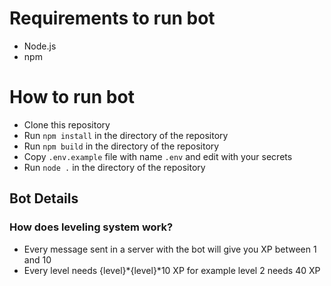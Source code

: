 # Requirements to run bot
* Node.js
* npm

# How to run bot
* Clone this repository
* Run `npm install` in the directory of the repository
* Run `npm build` in the directory of the repository
* Copy `.env.example` file with name `.env` and edit with your secrets
* Run `node .` in the directory of the repository

## Bot Details
### How does leveling system work?
* Every message sent in a server with the bot will give you XP between 1 and 10
* Every level needs {level}*{level}*10 XP for example level 2 needs 40 XP

